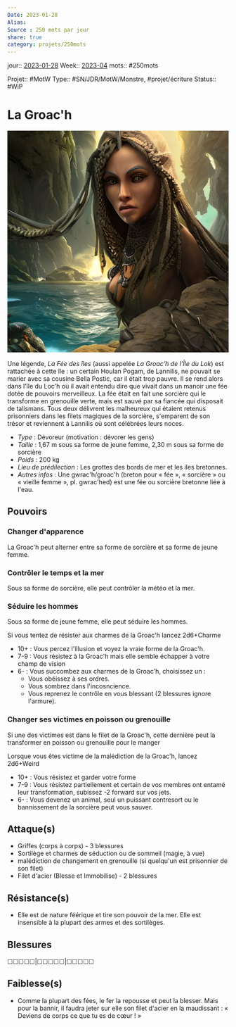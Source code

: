 ```yaml
---
Date: 2023-01-28
Alias:
Source : 250 mots par jour
share: true
category: projets/250mots
---
```

jour::  [2023-01-28](2023-01-28.md)
Week:: [2023-04](../../week/2023-04.md)
mots:: 
#250mots 

Projet:: #MotW 
Type:: #SN/JDR/MotW/Monstre, #projet/écriture
Status:: #WiP 

# La Groac'h

![7797f150-a6e0-4896-bb7a-d9555bc77d3a.jpg](../../notes/7797f150-a6e0-4896-bb7a-d9555bc77d3a.jpg)

Une légende, _La Fée des îles_ (aussi appelée _La Groac’h de l’Île du Lok_) est rattachée à cette île : un certain Houlan Pogam, de Lannilis, ne pouvait se marier avec sa cousine Bella Postic, car il était trop pauvre. Il se rend alors dans l'île du Loc'h où il avait entendu dire que vivait dans un manoir une fée dotée de pouvoirs merveilleux. La fée était en fait une sorcière qui le transforme en grenouille verte, mais est sauvé par sa fiancée qui disposait de talismans. Tous deux délivrent les malheureux qui étaient retenus prisonniers dans les filets magiques de la sorcière, s'emparent de son trésor et reviennent à Lannilis où sont célébrées leurs noces.

-  *Type* : Dévoreur (motivation : dévorer les gens)
-  *Taille* : 1,67 m sous sa forme de jeune femme, 2,30 m sous sa forme de sorcière
-  *Poids* : 200 kg
-  *Lieu de prédilection* : Les grottes des bords de mer et les iles bretonnes.
-  *Autres infos* : Une gwrac'h/groac'h (breton pour « fée », « sorcière » ou « vieille femme », pl. gwrac'hed) est une fée ou sorcière bretonne liée à l'eau.
  
## Pouvoirs

### Changer d'apparence

La Groac'h peut alterner entre sa forme de sorcière et sa forme de jeune femme.

### Contrôler le temps et la mer

Sous sa forme de sorcière, elle peut contrôler la météo et la mer.

### Séduire les hommes

Sous sa forme de jeune femme, elle peut séduire les hommes.

Si vous tentez de résister aux charmes de la Groac'h lancez 2d6+Charme
- 10+ : Vous percez l'illusion et voyez la vraie forme de la Groac'h.
- 7-9 : Vous résistez à la Groac'h mais elle semble échapper à votre champ de vision
- 6- : Vous succombez aux charmes de la Groac'h, choisissez un :
	- Vous obéissez à ses ordres.
	- Vous sombrez dans l'incosncience. 
	- Vous reprenez le contrôle en vous blessant (2 blessures ignore l'armure).

### Changer ses victimes en poisson ou grenouille
Si une des victimes est dans le filet de la Groac'h, cette dernière peut la transformer en poisson ou grenouille pour le manger

Lorsque vous êtes victime de la malédiction de la Groac'h, lancez 2d6+Weird
- 10+ : Vous résistez et garder votre forme
- 7-9 : Vous résistez partiellement et certain de vos membres ont entamé leur transformation, subissez -2 forward sur vos jets.
- 6- : Vous devenez un animal, seul un puissant contresort ou le bannissement de la sorcière peut vous sauver.

## Attaque(s)

- Griffes (corps à corps) - 3 blessures
- Sortilège et charmes de séduction ou de sommeil (magie, à vue)
- malédiction de changement en grenouille (si quelqu'un est prisonnier de son filet)
- Filet d'acier (Blesse et Immobilise) - 2 blessures

## Résistance(s)

- Elle est de nature féérique et tire son pouvoir de la mer. Elle est insensible à la plupart des armes et des sortilèges.

## Blessures

☐☐☐☐☐|☐☐☐☐☐|☐☐☐☐☐

## Faiblesse(s)

- Comme la plupart des fées, le fer la repousse et peut la blesser. Mais pour la bannir, il faudra jeter sur elle son filet d'acier en la maudissant : « Deviens de corps ce que tu es de cœur ! » 